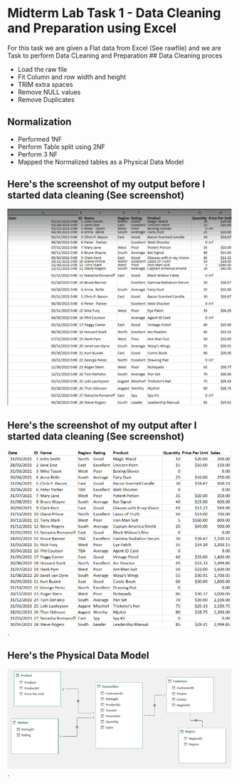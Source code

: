 # Midterm Lab Task 1 - Data Cleaning and Preparation using Excel
For this task we are given a Flat data from Excel (See rawfile) and we are Task to perform Data CLeaning and Preparation ## Data Cleaning proces
- Load the raw file
- Fit Column and row width and height
- TRIM extra spaces
- Remove NULL values
- Remove Duplicates
## Normalization
- Performed 1NF
- Perform Table split using 2NF
- Perform 3 NF
- Mapped the Normalized tables as a Physical Data Model
## Here's the screenshot of my output before I started data cleaning (See screenshot)
![Sample Output](IMAGE/uncleaned.png)
## Here's the screenshot of my output after I started data cleaning (See screenshot)
![Sample Output ](IMAGE/cleaned.PNG).
## Here's the Physical Data Model
![Sample Output ](IMAGE/dataModel.PNG).
